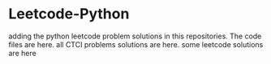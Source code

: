 # Leetcode-Python
adding the python leetcode problem solutions in this repositories. 
The code files are here.
all CTCI problems solutions are here.
some leetcode solutions are here




































































































































































































































































































































































































































































































































































































































































































































































































































































































































